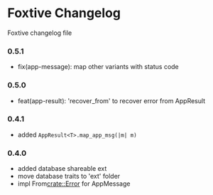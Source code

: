 # Foxtive Changelog
Foxtive changelog file 

### 0.5.1
* fix(app-message): map other variants with status code

### 0.5.0
* feat(app-result): 'recover_from' to recover error from AppResult<T>

### 0.4.1
* added `AppResult<T>.map_app_msg(|m| m)`

### 0.4.0
* added database shareable ext
* move database traits to 'ext' folder
* impl From<crate::Error> for AppMessage 